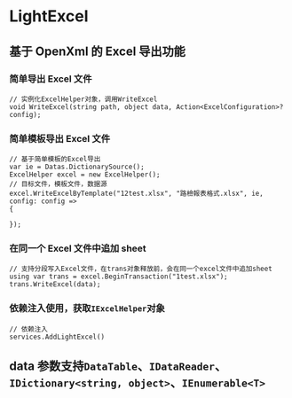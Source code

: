 # LightExcel

## 基于 OpenXml 的 Excel 导出功能

### 简单导出 Excel 文件

```CSharp
// 实例化ExcelHelper对象，调用WriteExcel
void WriteExcel(string path, object data, Action<ExcelConfiguration>? config);
```

### 简单模板导出 Excel 文件

```CSharp
// 基于简单模板的Excel导出
var ie = Datas.DictionarySource();
ExcelHelper excel = new ExcelHelper();
// 目标文件，模板文件，数据源
excel.WriteExcelByTemplate("12test.xlsx", "路檢報表格式.xlsx", ie, config: config =>
{

});
```

### 在同一个 Excel 文件中追加 sheet

```CSharp
// 支持分段写入Excel文件，在trans对象释放前，会在同一个excel文件中追加sheet
using var trans = excel.BeginTransaction("1test.xlsx");
trans.WriteExcel(data);
```

### 依赖注入使用，获取`IExcelHelper`对象

```CSharp
// 依赖注入
services.AddLightExcel()
```

## data 参数支持`DataTable`、`IDataReader`、`IDictionary<string, object>`、`IEnumerable<T>`
